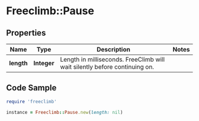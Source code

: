 # Freeclimb::Pause

## Properties

Name | Type | Description | Notes
------------ | ------------- | ------------- | -------------
**length** | **Integer** | Length in milliseconds. FreeClimb will wait silently before continuing on. | 

## Code Sample

```ruby
require 'freeclimb'

instance = Freeclimb::Pause.new(length: nil)
```


